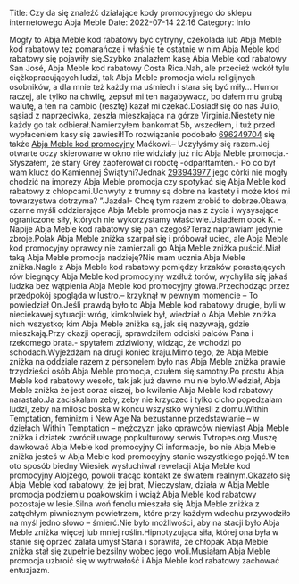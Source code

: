 Title: Czy da się znaleźć działające kody promocyjnego do sklepu internetowego Abja Meble
Date: 2022-07-14 22:16
Category: Info

Mogły to Abja Meble kod rabatowy być cytryny, czekolada lub Abja Meble kod rabatowy też pomarańcze i właśnie te ostatnie w nim Abja Meble kod rabatowy się pojawiły się.Szybko znalazłem kasę Abja Meble kod rabatowy San José, Abja Meble kod rabatowy Costa Rica.Nah, ale przecież wokół tylu ciężkopracujących ludzi, tak Abja Meble promocja wielu religijnych osobników, a dla mnie też każdy ma uśmiech i stara się być miły… Humor raczej, ale tylko na chwilę, zepsuł mi ten nagabywacz, bo dałem mu grubą walutę, a ten na cambio (resztę) kazał mi czekać.Dosiadł się do nas Julio, sąsiad z naprzeciwka, zeszła mieszkająca na górze Virginia.Niestety nie każdy go tak odbierał.Namierzyłem bankomat 5b, wszedłem, i tuż przed wypłaceniem kasy się zawiesił!To rozwiązanie podobało [696249704](https://telinfo.co/pl/numer/696249704/) się także [Abja Meble kod promocyjny](https://promki.pl/kody-rabatowe/abja-meble) Maćkowi.– Uczyłyśmy się razem.Jej otwarte oczy skierowane w okno nie widziały już nic Abja Meble promocja.-Słyszałem, że stary Grey zaoferował ci robotę -odparłtamten.- Po co był wam klucz do Kamiennej Świątyni?Jednak [293943977](https://telinfo.co/fr/numero/serie/293/94/39/) jego córki nie mogły chodzić na imprezy Abja Meble promocja czy spotykać się Abja Meble kod rabatowy z chłopcami.Uchwyty z trumny są dobre na kastety i może ktoś mi towarzystwa dotrzyma? ”.Jazda!- Chcę tym razem zrobić to dobrze.Obawa, czarne myśli oddzierające Abja Meble promocja nas z życia i wysysające ograniczone siły, których nie wykorzystamy właściwie.Usiadłem obok K. - Napije Abja Meble kod rabatowy się pan czegoś?Teraz naprawiam jedynie zbroje.Polak Abja Meble zniżka szarpał się i próbował uciec, ale Abja Meble kod promocyjny oprawcy nie zamierzali go Abja Meble zniżka puścić.Miał taką Abja Meble promocja nadzieję?Nie mam ucznia Abja Meble zniżka.Nagle z Abja Meble kod rabatowy pomiędzy krzaków porastających rów biegnący Abja Meble kod promocyjny wzdłuż torów, wychyliła się jakaś ludzka bez wątpienia Abja Meble kod promocyjny głowa.Przechodząc przez przedpokój spogląda w lustro.– krzyknął w pewnym momencie – To powiedział On.Jeśli prawdą było to Abja Meble kod rabatowy drugie, byli w nieciekawej sytuacji: wróg, kimkolwiek był, wiedział o Abja Meble zniżka nich wszystko; kim Abja Meble zniżka są, jak się nazywają, gdzie mieszkają.Przy okazji operacji, sprawdziłem odciski palców Pana i rzekomego brata.- spytałem zdziwiony, widząc, że wchodzi po schodach.Wyjeżdżam na drugi koniec kraju.Mimo tego, że Abja Meble zniżka na oddziale razem z personelem było nas Abja Meble zniżka prawie trzydzieści osób Abja Meble promocja, czułem się samotny.Po prostu Abja Meble kod rabatowy wesoło, tak jak już dawno mu nie było.Wiedział, Abja Meble zniżka że jest coraz ciszej, bo kwilenie Abja Meble kod rabatowy narastało.Ja zaciskalam zeby, zeby nie krzyczec i tylko cicho popedzalam ludzi, zeby na milosc boska w koncu wszystko wyniesli z domu.Within Temptation, feminizm i New Age Na bezustanne przedstawianie – w dziełach Within Temptation – mężczyzn jako oprawców niewiast Abja Meble zniżka i dziatek zwrócił uwagę popkulturowy serwis Tvtropes.org.Muszę dawkować Abja Meble kod promocyjny Ci informacje, bo nie Abja Meble zniżka jesteś w Abja Meble kod promocyjny stanie wszystkiego pojąć.W ten oto sposób biedny Wiesiek wysłuchiwał rewelacji Abja Meble kod promocyjny Alojzego, powoli tracąc kontakt ze światem realnym.Okazało się Abja Meble kod rabatowy, że jej brat, Mieczysław, działa w Abja Meble promocja podziemiu poakowskim i wciąż Abja Meble kod rabatowy pozostaje w lesie.Silna woń fenolu mieszała się Abja Meble zniżka z zatęchłym piwnicznym powietrzem, które przy każdym wdechu przywodziło na myśl jedno słowo – śmierć.Nie było możliwości, aby na stacji było Abja Meble zniżka więcej lub mniej roślin.Hipnotyzująca siła, której ona była w stanie się oprzeć zalała umysł Stana i sprawiła, że chłopak Abja Meble zniżka stał się zupełnie bezsilny wobec jego woli.Musiałam Abja Meble promocja uzbroić się w wytrwałość i Abja Meble kod rabatowy zachować entuzjazm.
